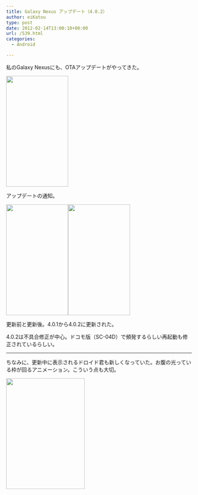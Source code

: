 ```yaml
---
title: Galaxy Nexus アップデート（4.0.2）
author: eiKatou
type: post
date: 2012-02-14T13:00:10+00:00
url: /539.html
categories:
  - Android

---
```

私のGalaxy Nexusにも、OTAアップデートがやってきた。

[<img src="http://eikatou.net/blog/wp-content/uploads/2012/02/201202_OTA2-168x300.jpg" alt="" title="201202_OTA2" width="168" height="300" class="alignnone size-medium wp-image-592" srcset="/uploads/2012/02/201202_OTA2-168x300.jpg 168w, /uploads/2012/02/201202_OTA2.jpg 400w" sizes="(max-width: 168px) 100vw, 168px" />][1]
  
<!--more-->

アップデートの通知。

[<img src="http://eikatou.net/blog/wp-content/uploads/2012/02/201202_OTA1-168x300.jpg" alt="" title="201202_OTA1" width="168" height="300" class="alignleft size-medium wp-image-599" srcset="/uploads/2012/02/201202_OTA1-168x300.jpg 168w, /uploads/2012/02/201202_OTA1.jpg 400w" sizes="(max-width: 168px) 100vw, 168px" />][2][<img src="http://eikatou.net/blog/wp-content/uploads/2012/02/201202_OTA4-168x300.jpg" alt="" title="201202_OTA4" width="168" height="300" class="alignnone size-medium wp-image-594" srcset="/uploads/2012/02/201202_OTA4-168x300.jpg 168w, /uploads/2012/02/201202_OTA4.jpg 400w" sizes="(max-width: 168px) 100vw, 168px" />][3]<br clear="left" />
  
更新前と更新後。4.0.1から4.0.2に更新された。
  
4.0.2は不具合修正が中心。ドコモ版（SC-04D）で頻発するらしい再起動も修正されているらしい。

* * *

ちなみに、更新中に表示されるドロイド君も新しくなっていた。お腹の光っている枠が回るアニメーション。こういう点も大切。

[<img src="http://eikatou.net/blog/wp-content/uploads/2012/02/201202_OTA3-213x300.jpg" alt="" title="201202_OTA3" width="213" height="300" class="alignnone size-medium wp-image-593" srcset="/uploads/2012/02/201202_OTA3-213x300.jpg 213w, /uploads/2012/02/201202_OTA3.jpg 400w" sizes="(max-width: 213px) 100vw, 213px" />][4]

 [1]: http://eikatou.net/blog/wp-content/uploads/2012/02/201202_OTA2.jpg
 [2]: http://eikatou.net/blog/wp-content/uploads/2012/02/201202_OTA1.jpg
 [3]: http://eikatou.net/blog/wp-content/uploads/2012/02/201202_OTA4.jpg
 [4]: http://eikatou.net/blog/wp-content/uploads/2012/02/201202_OTA3.jpg
